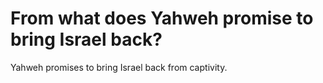 # From what does Yahweh promise to bring Israel back?

Yahweh promises to bring Israel back from captivity.
